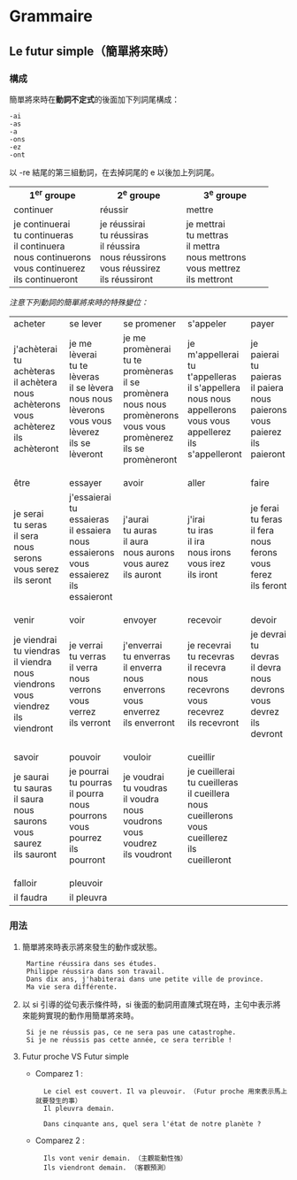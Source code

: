# Grammaire

## Le futur simple（簡單將來時）

### 構成
簡單將來時在**動詞不定式**的後面加下列詞尾構成：

    -ai
    -as
    -a
    -ons
    -ez
    -ont

以 -re 結尾的第三組動詞，在去掉詞尾的 e 以後加上列詞尾。

<table>
    <tbody>
        <tr>
            <td width="33.3%" align="center">
                <strong>1<sup>er</sup> groupe</strong>
            </td>
            <td width="33.3%" align="center">
                <strong>2<sup>e</sup> groupe</strong>
            </td>
            <td width="33.3%" align="center">
                <strong>3<sup>e</sup> groupe</strong>
            </td>
        </tr>
        <tr>
            <td>continuer</td>
            <td>réussir</td>
            <td>mettre</td>
        </tr>
        <tr>
            <td>
                je continuerai
                <br />
                tu continueras
                <br />
                il continuera
                <br />
                nous continuerons
                <br />
                vous continuerez
                <br />
                ils continueront
            </td>
            <td>
                je réussirai
                <br />
                tu réussiras
                <br />
                il réussira
                <br />
                nous réussirons
                <br />
                vous réussirez
                <br />
                ils réussiront
            </td>
            <td>
                je mettrai
                <br />
                tu mettras
                <br />
                il mettra
                <br />
                nous mettrons
                <br />
                vous mettrez
                <br />
                ils mettront
            </td>
        </tr>
    </tbody>
</table>

*注意下列動詞的簡單將來時的特殊變位：*

<table>
    <tbody>
        <tr>
            <td width="16.6%">acheter</td>
            <td width="16.6%">se lever</td>
            <td width="16.6%">se promener</td>
            <td width="16.6%">s'appeler</td>
            <td width="16.6%">payer</td>
        </tr>
        <tr>
            <td>
                j'achèterai
                <br />
                tu achèteras
                <br />
                il achètera
                <br />
                nous achèterons
                <br />
                vous achèterez
                <br />
                ils achèteront
            </td>
            <td>
                je me lèverai
                <br />
                tu te lèveras
                <br />
                il se lèvera
                <br />
                nous nous lèverons
                <br />
                vous vous lèverez
                <br />
                ils se lèveront
            </td>
            <td>
                je me promènerai
                <br />
                tu te promèneras
                <br />
                il se promènera
                <br />
                nous nous promènerons
                <br />
                vous vous promènerez
                <br />
                ils se promèneront
            </td>
            <td>
                je m'appellerai
                <br />
                tu t'appelleras
                <br />
                il s'appellera
                <br />
                nous nous appellerons
                <br />
                vous vous appellerez
                <br />
                ils s'appelleront
            </td>
            <td>
                je paierai
                <br />
                tu paieras
                <br />
                il paiera
                <br />
                nous paierons
                <br />
                vous paierez
                <br />
                ils paieront
            </td>
        </tr>
        <tr height="16px"></tr>
        <tr>
            <td>être</td>
            <td>essayer</td>
            <td>avoir</td>
            <td>aller</td>
            <td>faire</td>
        </tr>
        <tr>
            <td>
                je serai
                <br />
                tu seras
                <br />
                il sera
                <br />
                nous serons
                <br />
                vous serez
                <br />
                ils seront
            </td>
            <td>
                j'essaierai
                <br />
                tu essaieras
                <br />
                il essaiera
                <br />
                nous essaierons
                <br />
                vous essaierez
                <br />
                ils essaieront
            </td>
            <td>
                j'aurai
                <br />
                tu auras
                <br />
                il aura
                <br />
                nous aurons
                <br />
                vous aurez
                <br />
                ils auront
            </td>
            <td>
                j'irai
                <br />
                tu iras
                <br />
                il ira
                <br />
                nous irons
                <br />
                vous irez
                <br />
                ils iront
            </td>
            <td>
                je ferai
                <br />
                tu feras
                <br />
                il fera
                <br />
                nous ferons
                <br />
                vous ferez
                <br />
                ils feront
            </td>
        </tr>
        <tr height="16px"></tr>
        <tr>
            <td>venir</td>
            <td>voir</td>
            <td>envoyer</td>
            <td>recevoir</td>
            <td>devoir</td>
        </tr>
        <tr>
            <td>
                je viendrai
                <br />
                tu viendras
                <br />
                il viendra
                <br />
                nous viendrons
                <br />
                vous viendrez
                <br />
                ils viendront
            </td>
            <td>
                je verrai
                <br />
                tu verras
                <br />
                il verra
                <br />
                nous verrons
                <br />
                vous verrez
                <br />
                ils verront
            </td>
            <td>
                j'enverrai
                <br />
                tu enverras
                <br />
                il enverra
                <br />
                nous enverrons
                <br />
                vous enverrez
                <br />
                ils enverront
            </td>
            <td>
                je recevrai
                <br />
                tu recevras
                <br />
                il recevra
                <br />
                nous recevrons
                <br />
                vous recevrez
                <br />
                ils recevront
            </td>
            <td>
                je devrai
                <br />
                tu devras
                <br />
                il devra
                <br />
                nous devrons
                <br />
                vous devrez
                <br />
                ils devront
            </td>
        </tr>
        <tr height="16px"></tr>
        <tr>
            <td>savoir</td>
            <td>pouvoir</td>
            <td>vouloir</td>
            <td>cueillir</td>
        </tr>
        <tr>
            <td>
                je saurai
                <br />
                tu sauras
                <br />
                il saura
                <br />
                nous saurons
                <br />
                vous saurez
                <br />
                ils sauront
            </td>
            <td>
                je pourrai
                <br />
                tu pourras
                <br />
                il pourra
                <br />
                nous pourrons
                <br />
                vous pourrez
                <br />
                ils pourront
            </td>
            <td>
                je voudrai
                <br />
                tu voudras
                <br />
                il voudra
                <br />
                nous voudrons
                <br />
                vous voudrez
                <br />
                ils voudront
            </td>
            <td>
                je cueillerai
                <br />
                tu cueilleras
                <br />
                il cueillera
                <br />
                nous cueillerons
                <br />
                vous cueillerez
                <br />
                ils cueilleront
            </td>
        </tr>
        <tr height="16px"></tr>
        <tr>
            <td>falloir</td>
            <td>pleuvoir</td>
        </tr>
        <tr>
            <td>il faudra</td>
            <td>il pleuvra</td>
        </tr>
    </tbody>
</table>

### 用法
1. 簡單將來時表示將來發生的動作或狀態。

        Martine réussira dans ses études.
        Philippe réussira dans son travail.
        Dans dix ans, j'habiterai dans une petite ville de province.
        Ma vie sera différente.

2. 以 si 引導的從句表示條件時，si 後面的動詞用直陳式現在時，主句中表示將來能夠實現的動作用簡單將來時。

        Si je ne réussis pas, ce ne sera pas une catastrophe.
        Si je ne réussis pas cette année, ce sera terrible !

3. Futur proche VS Futur simple

    * Comparez 1 :

            Le ciel est couvert. Il va pleuvoir. （Futur proche 用來表示馬上就要發生的事）
            Il pleuvra demain.

            Dans cinquante ans, quel sera l'état de notre planète ?

    * Comparez 2 : 

            Ils vont venir demain. （主觀能動性強）
            Ils viendront demain. （客觀預測）